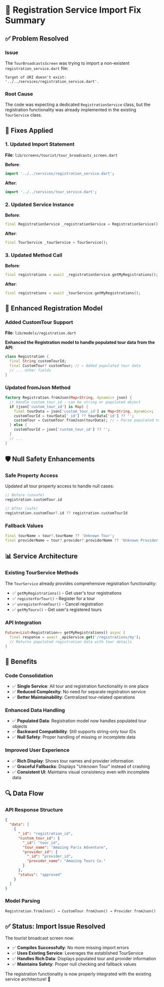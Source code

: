 # 🔧 Registration Service Import Fix Summary

## ✅ Problem Resolved

### Issue
The `TourBroadcastsScreen` was trying to import a non-existent `registration_service.dart` file:

```
Target of URI doesn't exist: '../../services/registration_service.dart'.
```

### Root Cause
The code was expecting a dedicated `RegistrationService` class, but the registration functionality was already implemented in the existing `TourService` class.

## 🔧 Fixes Applied

### 1. **Updated Import Statement**
**File**: `lib/screens/tourist/tour_broadcasts_screen.dart`

**Before**:
```dart
import '../../services/registration_service.dart';
```

**After**:
```dart
import '../../services/tour_service.dart';
```

### 2. **Updated Service Instance**
**Before**:
```dart
final RegistrationService _registrationService = RegistrationService();
```

**After**:
```dart
final TourService _tourService = TourService();
```

### 3. **Updated Method Call**
**Before**:
```dart
final registrations = await _registrationService.getMyRegistrations();
```

**After**:
```dart
final registrations = await _tourService.getMyRegistrations();
```

## 🔄 Enhanced Registration Model

### **Added CustomTour Support**
**File**: `lib/models/registration.dart`

**Enhanced the Registration model to handle populated tour data from the API**:

```dart
class Registration {
  final String customTourId;
  final CustomTour? customTour; // ← Added populated tour data
  // ... other fields
}
```

### **Updated fromJson Method**
```dart
factory Registration.fromJson(Map<String, dynamic> json) {
  // Handle custom_tour_id - can be string or populated object
  if (json['custom_tour_id'] is Map) {
    final tourData = json['custom_tour_id'] as Map<String, dynamic>;
    customTourId = tourData['_id'] ?? tourData['id'] ?? '';
    customTour = CustomTour.fromJson(tourData); // ← Parse populated tour
  } else {
    customTourId = json['custom_tour_id'] ?? '';
  }
  // ...
}
```

## 🛡️ Null Safety Enhancements

### **Safe Property Access**
Updated all tour property access to handle null cases:

```dart
// Before (unsafe)
registration.customTour.id

// After (safe)
registration.customTour?.id ?? registration.customTourId
```

### **Fallback Values**
```dart
final tourName = tour?.tourName ?? 'Unknown Tour';
final providerName = tour?.provider?.providerName ?? 'Unknown Provider';
```

## 📊 Service Architecture

### **Existing TourService Methods**
The `TourService` already provides comprehensive registration functionality:

- ✅ `getMyRegistrations()` - Get user's tour registrations
- ✅ `registerForTour()` - Register for a tour
- ✅ `unregisterFromTour()` - Cancel registration
- ✅ `getMyTours()` - Get user's registered tours

### **API Integration**
```dart
Future<List<Registration>> getMyRegistrations() async {
  final response = await _apiService.get('/registrations/my');
  // Returns populated registration data with tour details
}
```

## 🎯 Benefits

### **Code Consolidation**
- ✅ **Single Service**: All tour and registration functionality in one place
- ✅ **Reduced Complexity**: No need for separate registration service
- ✅ **Better Maintainability**: Centralized tour-related operations

### **Enhanced Data Handling**
- ✅ **Populated Data**: Registration model now handles populated tour objects
- ✅ **Backward Compatibility**: Still supports string-only tour IDs
- ✅ **Null Safety**: Proper handling of missing or incomplete data

### **Improved User Experience**
- ✅ **Rich Display**: Shows tour names and provider information
- ✅ **Graceful Fallbacks**: Displays "Unknown Tour" instead of crashing
- ✅ **Consistent UI**: Maintains visual consistency even with incomplete data

## 🔍 Data Flow

### **API Response Structure**
```json
{
  "data": [
    {
      "_id": "registration_id",
      "custom_tour_id": {
        "_id": "tour_id",
        "tour_name": "Amazing Paris Adventure",
        "provider_id": {
          "_id": "provider_id",
          "provider_name": "Amazing Tours Co."
        }
      },
      "status": "approved"
    }
  ]
}
```

### **Model Parsing**
```dart
Registration.fromJson() → CustomTour.fromJson() → Provider.fromJson()
```

## ✅ Status: Import Issue Resolved

The tourist broadcast screen now:
- ✅ **Compiles Successfully**: No more missing import errors
- ✅ **Uses Existing Service**: Leverages the established TourService
- ✅ **Handles Rich Data**: Displays populated tour and provider information
- ✅ **Maintains Safety**: Proper null checking and fallback values

The registration functionality is now properly integrated with the existing service architecture! 🎉